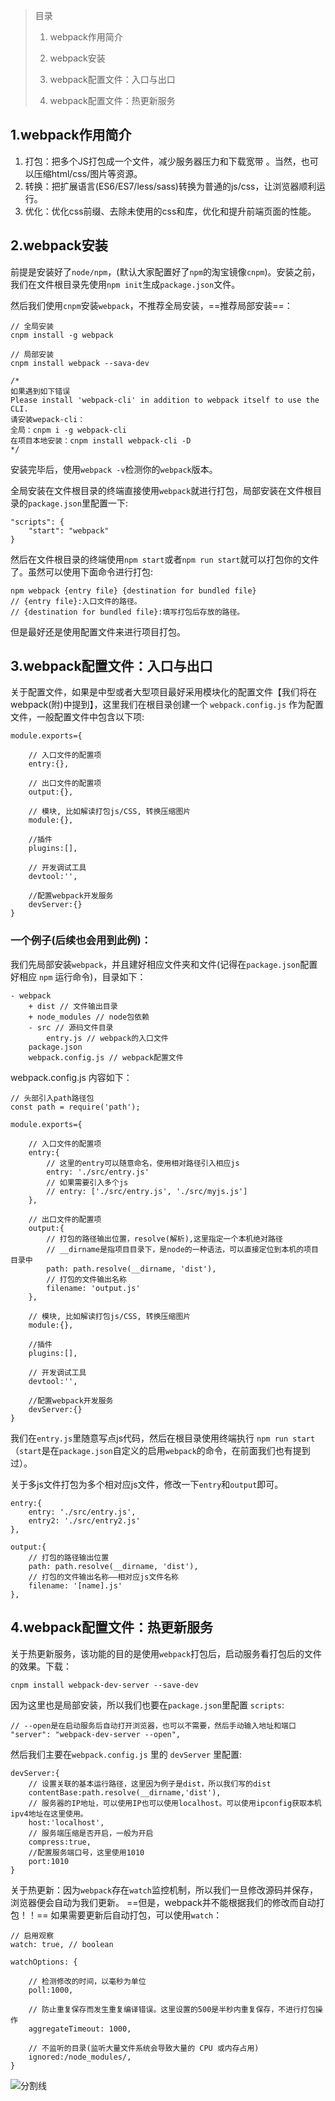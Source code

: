 > 目录
>
> 1. webpack作用简介
>
> 2. webpack安装
>
> 3. webpack配置文件：入口与出口
>
> 4. webpack配置文件：热更新服务

## 1.webpack作用简介

1. 打包：把多个JS打包成一个文件，减少服务器压力和下载宽带 。当然，也可以压缩html/css/图片等资源。
2. 转换：把扩展语言(ES6/ES7/less/sass)转换为普通的js/css，让浏览器顺利运行。
3. 优化：优化css前缀、去除未使用的css和库，优化和提升前端页面的性能。


## 2.webpack安装

前提是安装好了`node/npm`，(默认大家配置好了`npm`的淘宝镜像`cnpm`)。安装之前，我们在文件根目录先使用`npm init`生成`package.json`文件。

然后我们使用`cnpm`安装`webpack`，不推荐全局安装，==推荐局部安装==：

    // 全局安装
    cnpm install -g webpack
    
    // 局部安装
    cnpm install webpack --sava-dev
    
    /*
    如果遇到如下错误
    Please install 'webpack-cli' in addition to webpack itself to use the CLI.
    请安装wepack-cli：
    全局：cnpm i -g webpack-cli
    在项目本地安装：cnpm install webpack-cli -D
    */

安装完毕后，使用`webpack -v`检测你的`webpack`版本。

全局安装在文件根目录的终端直接使用`webpack`就进行打包，局部安装在文件根目录的`package.json`里配置一下:

    "scripts": {
        "start": "webpack"
    }

然后在文件根目录的终端使用`npm start`或者`npm run start`就可以打包你的文件了。虽然可以使用下面命令进行打包:

    npm webpack {entry file} {destination for bundled file}
    // {entry file}:入口文件的路径。
    // {destination for bundled file}:填写打包后存放的路径。

但是最好还是使用配置文件来进行项目打包。

## 3.webpack配置文件：入口与出口

关于配置文件，如果是中型或者大型项目最好采用模块化的配置文件【我们将在webpack(附)中提到】，这里我们在根目录创建一个 `webpack.config.js` 作为配置文件，一般配置文件中包含以下项:

    module.exports={
        
        // 入口文件的配置项
        entry:{},
        
        // 出口文件的配置项
        output:{},
        
        // 模块, 比如解读打包js/CSS, 转换压缩图片
        module:{},
        
        //插件
        plugins:[],
        
        // 开发调试工具
        devtool:'',
        
        //配置webpack开发服务
        devServer:{}
    }

### 一个例子(后续也会用到此例)：
我们先局部安装`webpack`，并且建好相应文件夹和文件(记得在`package.json`配置好相应 `npm` 运行命令)，目录如下：

    - webpack
        + dist // 文件输出目录
        + node_modules // node包依赖
        - src // 源码文件目录
            entry.js // webpack的入口文件
        package.json
        webpack.config.js // webpack配置文件

webpack.config.js 内容如下：

    // 头部引入path路径包
    const path = require('path');
    
    module.exports={
        
        // 入口文件的配置项
        entry:{
            // 这里的entry可以随意命名，使用相对路径引入相应js
            entry: './src/entry.js'
            // 如果需要引入多个js
            // entry: ['./src/entry.js', './src/myjs.js']
        },
        
        // 出口文件的配置项
        output:{
            // 打包的路径输出位置，resolve(解析),这里指定一个本机绝对路径
            // __dirname是指项目目录下，是node的一种语法，可以直接定位到本机的项目目录中
            path: path.resolve(__dirname, 'dist'),
            // 打包的文件输出名称
            filename: 'output.js'
        },
        
        // 模块, 比如解读打包js/CSS, 转换压缩图片
        module:{},
        
        //插件
        plugins:[],
        
        // 开发调试工具
        devtool:'',
        
        //配置webpack开发服务
        devServer:{}
    }
    
我们在`entry.js`里随意写点js代码，然后在根目录使用终端执行 `npm run start`（`start`是在`package.json`自定义的启用`webpack`的命令，在前面我们也有提到过）。
 
关于多js文件打包为多个相对应js文件，修改一下`entry`和`output`即可。

    entry:{
        entry: './src/entry.js', 
        entry2: './src/entry2.js'
    },
    
    output:{
        // 打包的路径输出位置
        path: path.resolve(__dirname, 'dist'),
        // 打包的文件输出名称——相对应js文件名称
        filename: '[name].js'
    },
    
## 4.webpack配置文件：热更新服务

关于热更新服务，该功能的目的是使用`webpack`打包后，启动服务看打包后的文件的效果。下载：

    cnpm install webpack-dev-server --save-dev
    
因为这里也是局部安装，所以我们也要在`package.json`里配置 `scripts`:

    // --open是在启动服务后自动打开浏览器，也可以不需要，然后手动输入地址和端口
    "server": "webpack-dev-server --open",

然后我们主要在`webpack.config.js` 里的 `devServer` 里配置:

    devServer:{
        // 设置关联的基本运行路径，这里因为例子是dist，所以我们写的dist
        contentBase:path.resolve(__dirname,'dist'),
        // 服务器的IP地址，可以使用IP也可以使用localhost。可以使用ipconfig获取本机ipv4地址在这里使用。
        host:'localhost',
        // 服务端压缩是否开启，一般为开启
        compress:true,
        //配置服务端口号，这里使用1010
        port:1010
    }

关于热更新：因为`webpack`存在`watch`监控机制，所以我们一旦修改源码并保存，浏览器便会自动为我们更新。 ==但是，webpack并不能根据我们的修改而自动打包！！== 如果需要更新后自动打包，可以使用`watch`：

    // 启用观察
    watch: true, // boolean

    watchOptions: {
        
        // 检测修改的时间，以毫秒为单位
        poll:1000,
    
        // 防止重复保存而发生重复编译错误。这里设置的500是半秒内重复保存，不进行打包操作
        aggregateTimeout: 1000,
    
        // 不监听的目录(监听大量文件系统会导致大量的 CPU 或内存占用)
        ignored:/node_modules/,
    }
    
![分割线](https://thumbnail0.baidupcs.com/thumbnail/9c0f8419c448613afe5e9ce4e03c42dd?fid=1737706044-250528-418203039170764&time=1517058000&rt=sh&sign=FDTAER-DCb740ccc5511e5e8fedcff06b081203-Qkr71fUc1rIISl3r2mSINMehzCM%3D&expires=8h&chkv=0&chkbd=0&chkpc=&dp-logid=624108863495940664&dp-callid=0&size=c710_u400&quality=100&vuk=-&ft=video)